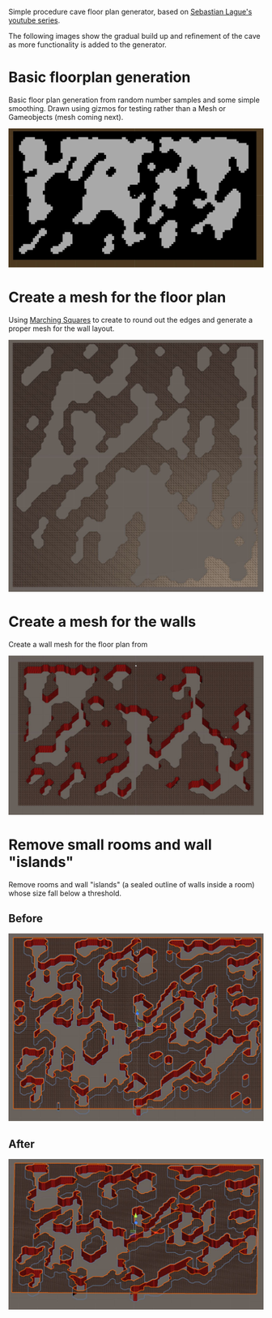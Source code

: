 ﻿Simple procedure cave floor plan generator, based on [Sebastian Lague's youtube series](https://www.youtube.com/watch?v=v7yyZZjF1z4&list=PLFt_AvWsXl0eZgMK_DT5_biRkWXftAOf9]).

The following images show the gradual build up and refinement of the cave as more functionality is added to the generator.

# Basic floorplan generation
Basic floor plan generation from random number samples and some simple smoothing. Drawn using gizmos for testing rather than a Mesh or Gameobjects (mesh coming next).

![alt text][samplev1]

[samplev1]: https://github.com/Chrislee187/CaveGenerator/blob/master/DocImages/samplev1.JPG "Output after the initial random generation and smoothing pass"


# Create a mesh for the floor plan
Using [Marching Squares](https://en.wikipedia.org/wiki/Marching_squares#Basic_algorithm) to create to round out the edges and generate a proper mesh for the wall layout.

![alt text][samplev2]

[samplev2]: https://github.com/Chrislee187/CaveGenerator/blob/master/DocImages/samplev2.JPG "Output after creating a mesh using Marching Squares to round out the edges"


# Create a mesh for the walls
Create a wall mesh for the floor plan from 

![alt text][samplev3]

[samplev3]: https://github.com/Chrislee187/CaveGenerator/blob/master/DocImages/samplev3.JPG "Output after creating adding an optional wall mesh"

# Remove small rooms and wall "islands"

Remove rooms and wall "islands" (a sealed outline of walls inside a room)  whose size fall below a threshold.

## Before

![alt text][samplev4a]

[samplev4a]: https://github.com/Chrislee187/CaveGenerator/blob/master/DocImages/samplev4a.JPG "Output before removing"

## After

![alt text][samplev4b]

[samplev4b]: https://github.com/Chrislee187/CaveGenerator/blob/master/DocImages/samplev4b.JPG "Output after removing"
